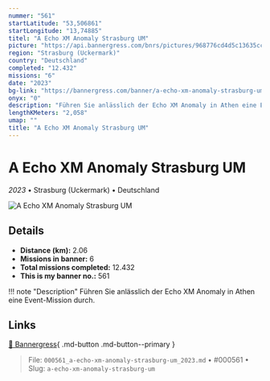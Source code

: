 ```yaml
---
nummer: "561"
startLatitude: "53,506861"
startLongitude: "13,74885"
titel: "A Echo XM Anomaly Strasburg UM"
picture: "https://api.bannergress.com/bnrs/pictures/968776cd4d5c13635cc58353173c3808"
region: "Strasburg (Uckermark)"
country: "Deutschland"
completed: "12.432"
missions: "6"
date: "2023"
bg-link: "https://bannergress.com/banner/a-echo-xm-anomaly-strasburg-um-381b"
onyx: "0"
description: "Führen Sie anlässlich der Echo XM Anomaly in Athen eine Event-Mission durch."
lengthKMeters: "2,058"
umap: ""
title: "A Echo XM Anomaly Strasburg UM"
---
```

# A Echo XM Anomaly Strasburg UM

*2023* • Strasburg (Uckermark) • Deutschland

![A Echo XM Anomaly Strasburg UM](https://api.bannergress.com/bnrs/pictures/968776cd4d5c13635cc58353173c3808)

## Details
- **Distance (km):** 2.06
- **Missions in banner:** 6
- **Total missions completed:** 12.432
- **This is my banner no.:** 561


!!! note "Description"
    Führen Sie anlässlich der Echo XM Anomaly in Athen eine Event-Mission durch.



## Links
[🔗 Bannergress](https://bannergress.com/banner/a-echo-xm-anomaly-strasburg-um-381b){ .md-button .md-button--primary }



> File: `000561_a-echo-xm-anomaly-strasburg-um_2023.md` • #000561 • Slug: `a-echo-xm-anomaly-strasburg-um`
